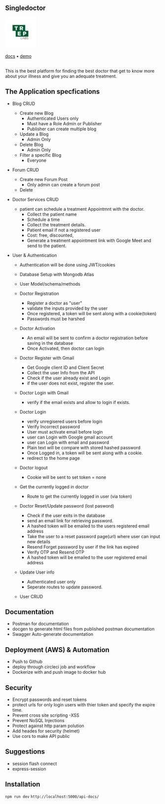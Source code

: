 ## Singledoctor

<img src='./logo.png' height='100'>

[docs](http://localhost:5000/api-docs/) • [demo]()<br><br>

This is the best platform for finding the best doctor that get to know more about your illness and give you an adequate treatment.
<br/>

## The Application specfications

- Blog CRUD
  - Create new Blog
    - Authenticated Users only
    - Must have a Role Admin or Publisher
    - Publisher can create multiple blog
  - Update a Blog
    - Admin Only
  - Delete Blog
    - Admin Only
  - Filter a specific Blog
    - Everyone
- Forum CRUD
  - Create new Forum Post
    - Only admin can create a forum post
  - Delete
- Doctor Services CRUD
  - patient can schedule a treatment Appointmnt with the doctor.
    - Collect the patient name
    - Schedule a time
    - Collect the treatment details.
    - Patient email if not a registered user
    - Cost: free, discounted,
    - Generate a treatment appointment link with Google Meet and send to the patient.
- User & Authentication

  - Authentication will be done using JWT/cookies
  - Database Setup with Mongodb Atlas
  - User Model/schema/methods
  - Doctor Registration

    - Register a doctor as "user"
    - validate the inputs provided by the user
    - Once registered, a token will be sent along with a cookie(token)
    - Passwords must be harshed

  - Doctor Activation

    - An email will be sent to confirm a doctor registration before saving in the database
    - Once Activated, then doctor can login

  - Doctor Register with Gmail
    - Get Google client ID and Client Secret
    - Collect the user Info from the API
    - Check if the user already exist and Login
    - if the user does not exist, register the user.
  - Doctor Login with Gmail
    - verify if the email exists and allow to login if exists.
  - Doctor Login
    - verify unregisered users before login
    - Verify Incorrect password
    - User must activate email before login
    - user can Login with Google gmail account
    - user can Login with email and password
    - Plain text will be compare with stored hashed password
    - Once Logged in, a token will be sent along with a cookie.
    - redirect to the home page
  - Doctor logout
    - Cookie will be sent to set token = none
  - Get the currently logged in doctor
    - Route to get the currently logged in user (via token)
  - Doctor Reset/Update password (lost pasword)
    - Check if the user exits in the database
    - send an email link for retrieving password.
    - A hashed token will be emailed to the users registered email address
    - Take the user to a reset password page(url) where user can input new details
    - Resend Forget password by user if the link has expired
    - Verify OTP and Resend OTP
    - A hashed token will be emailed to the user registered email address
  - Update User info
    - Authenticated user only
    - Seperate routes to update password.
  - User CRUD

## Documentation

- Postman for documentation
- docgen to generate html files from published postman documentation
- Swagger Auto-generate documentation

## Deployment (AWS) & Automation

- Push to Github
- deploy through circleci job and workflow
- Dockerize with and push image to docker hub

## Security

- Encrypt passwords and reset tokens
- protect urls for only login users with thier token and specify the expire time.
- Prevent cross site scripting -XSS
- Prevent NoSQL Injections
- Protect against http param polution
- Add heades for security (helmet)
- Use cors to make API public

## Suggestions

- session flash connect
- express-session

## Installation

`npm run dev`
`http://localhost:5000/api-docs/`

